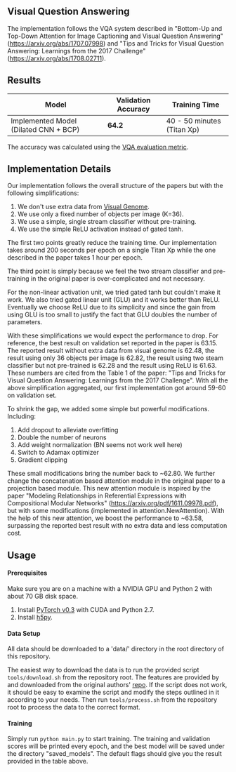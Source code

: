## Visual Question Answering

The implementation follows the VQA system described in "Bottom-Up and Top-Down Attention for Image Captioning and Visual Question Answering" (https://arxiv.org/abs/1707.07998) and "Tips and Tricks for Visual Question Answering: Learnings from the 2017 Challenge" (https://arxiv.org/abs/1708.02711).

## Results

| Model | Validation Accuracy | Training Time
| --- | --- | -- |
| Implemented Model (Dilated CNN + BCP) | **64.2** | 40 - 50 minutes (Titan Xp) |

The accuracy was calculated using the [VQA evaluation metric](http://www.visualqa.org/evaluation.html).

## Implementation Details

Our implementation follows the overall structure of the papers but with the following simplifications:
1. We don't use extra data from [Visual Genome](http://visualgenome.org/).
2. We use only a fixed number of objects per image (K=36).
3. We use a simple, single stream classifier without pre-training.
4. We use the simple ReLU activation instead of gated tanh.

The first two points greatly reduce the training time. Our implementation takes around 200 seconds per epoch on a single Titan Xp while the one described in the paper takes 1 hour per epoch.

The third point is simply because we feel the two stream classifier and pre-training in the original paper is over-complicated and not necessary.

For the non-linear activation unit, we tried gated tanh but couldn't make it work. We also tried gated linear unit (GLU) and it works better than ReLU. Eventually we choose ReLU due to its simplicity and since the gain from using GLU is too small to justify the fact that GLU doubles the number of parameters.

With these simplifications we would expect the performance to drop. For reference, the best result on validation set reported in the paper is 63.15. The reported result without extra data from visual genome is 62.48, the result using only 36 objects per image is 62.82, the result using two steam classifier but not pre-trained is 62.28 and the result using ReLU is 61.63. These numbers are cited from the Table 1 of the paper: "Tips and Tricks for Visual Question Answering: Learnings from the 2017 Challenge". With all the above simplification aggregated, our first implementation got around 59-60 on validation set.

To shrink the gap, we added some simple but powerful modifications. Including:
1. Add dropout to alleviate overfitting
2. Double the number of neurons
3. Add weight normalization (BN seems not work well here)
4. Switch to Adamax optimizer
5. Gradient clipping

These small modifications bring the number back to ~62.80.  We further change the concatenation based attention module in the original paper to a projection based module. This new attention module is inspired by the paper "Modeling Relationships in Referential Expressions with Compositional Modular Networks" (https://arxiv.org/pdf/1611.09978.pdf), but with some modifications (implemented in attention.NewAttention).  With the help of this new attention, we boost the performance to ~63.58,
surpassing the reported best result with no extra data and less computation cost.

## Usage
#### Prerequisites
Make sure you are on a machine with a NVIDIA GPU and Python 2 with about 70 GB disk space.

1. Install [PyTorch v0.3](http://pytorch.org/) with CUDA and Python 2.7.
2. Install [h5py](http://docs.h5py.org/en/latest/build.html).

#### Data Setup

All data should be downloaded to a 'data/' directory in the root
directory of this repository.

The easiest way to download the data is to run the provided script `tools/download.sh` from the repository root. The features are provided by and downloaded from the original authors' [repo](https://github.com/peteanderson80/bottom-up-attention). If the script does not work, it should be easy to examine the script and modify the steps outlined in it according to your needs. Then run `tools/process.sh` from the repository root to process the data to the correct format.

#### Training
Simply run `python main.py` to start training. The training and validation scores will be printed every epoch, and the best model will be saved under the directory "saved_models". The default flags should give you the result provided in the table above.